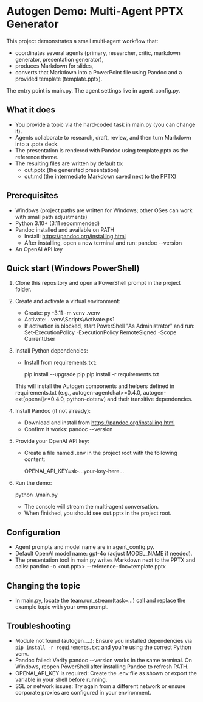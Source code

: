 # Autogen Demo: Multi‑Agent PPTX Generator

This project demonstrates a small multi‑agent workflow that:
- coordinates several agents (primary, researcher, critic, markdown generator, presentation generator),
- produces Markdown for slides,
- converts that Markdown into a PowerPoint file using Pandoc and a provided template (template.pptx).

The entry point is main.py. The agent settings live in agent_config.py.


## What it does
- You provide a topic via the hard‑coded task in main.py (you can change it).
- Agents collaborate to research, draft, review, and then turn Markdown into a .pptx deck.
- The presentation is rendered with Pandoc using template.pptx as the reference theme.
- The resulting files are written by default to:
  - out.pptx (the generated presentation)
  - out.md (the intermediate Markdown saved next to the PPTX)


## Prerequisites
- Windows (project paths are written for Windows; other OSes can work with small path adjustments)
- Python 3.10+ (3.11 recommended)
- Pandoc installed and available on PATH
  - Install: https://pandoc.org/installing.html
  - After installing, open a new terminal and run: pandoc --version
- An OpenAI API key


## Quick start (Windows PowerShell)
1) Clone this repository and open a PowerShell prompt in the project folder.

2) Create and activate a virtual environment:
   - Create: py -3.11 -m venv .venv
   - Activate: .\.venv\Scripts\Activate.ps1
   - If activation is blocked, start PowerShell "As Administrator" and run:
     Set-ExecutionPolicy -ExecutionPolicy RemoteSigned -Scope CurrentUser

3) Install Python dependencies:
   - Install from requirements.txt:

     pip install --upgrade pip
     pip install -r requirements.txt

   This will install the Autogen components and helpers defined in requirements.txt (e.g., autogen-agentchat>=0.4.0, autogen-ext[openai]>=0.4.0, python-dotenv) and their transitive dependencies.

4) Install Pandoc (if not already):
   - Download and install from https://pandoc.org/installing.html
   - Confirm it works: pandoc --version

5) Provide your OpenAI API key:
   - Create a file named .env in the project root with the following content:

     OPENAI_API_KEY=sk-...your-key-here...

6) Run the demo:

   python .\main.py

   - The console will stream the multi‑agent conversation.
   - When finished, you should see out.pptx in the project root.


## Configuration
- Agent prompts and model name are in agent_config.py.
- Default OpenAI model name: gpt-4o (adjust MODEL_NAME if needed).
- The presentation tool in main.py writes Markdown next to the PPTX and calls:
  pandoc <markdown-file> -o <out.pptx> --reference-doc=template.pptx


## Changing the topic
- In main.py, locate the team.run_stream(task=...) call and replace the example topic with your own prompt.


## Troubleshooting
- Module not found (autogen_…): Ensure you installed dependencies via `pip install -r requirements.txt` and you’re using the correct Python venv.
- Pandoc failed: Verify pandoc --version works in the same terminal. On Windows, reopen PowerShell after installing Pandoc to refresh PATH.
- OPENAI_API_KEY is required: Create the .env file as shown or export the variable in your shell before running.
- SSL or network issues: Try again from a different network or ensure corporate proxies are configured in your environment.